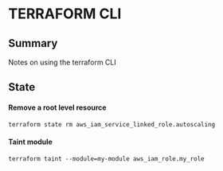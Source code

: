 # TERRAFORM CLI

## Summary
Notes on using the terraform CLI

## State

#### Remove a root level resource
```console
terraform state rm aws_iam_service_linked_role.autoscaling
```

#### Taint module
```console
terraform taint --module=my-module aws_iam_role.my_role
```
